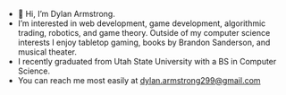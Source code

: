 - 👋 Hi, I’m Dylan Armstrong.
- I’m interested in web development, game development, algorithmic trading, robotics, and game theory. Outside of my computer science interests I enjoy tabletop gaming, books by Brandon Sanderson, and musical theater.
- I recently graduated from Utah State University with a BS in Computer Science.
- You can reach me most easily at dylan.armstrong299@gmail.com

<!---
Dyl299/Dyl299 is a ✨ special ✨ repository because its `README.md` (this file) appears on your GitHub profile.
You can click the Preview link to take a look at your changes.
--->
